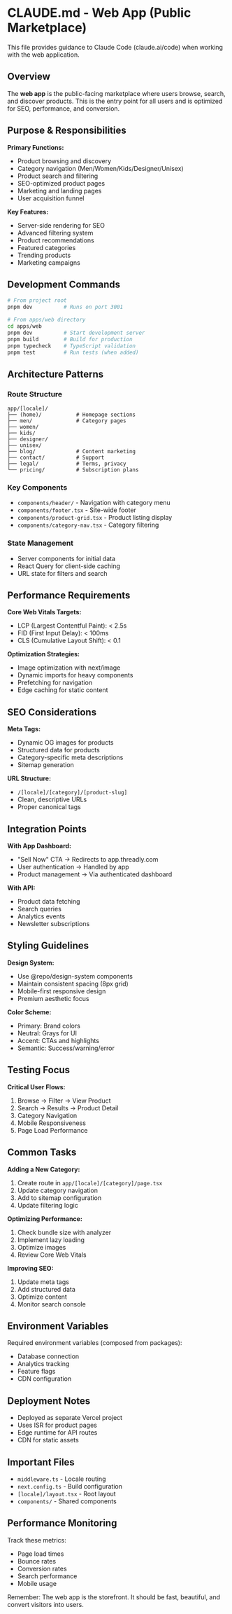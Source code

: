 # CLAUDE.md - Web App (Public Marketplace)

This file provides guidance to Claude Code (claude.ai/code) when working with the web application.

## Overview

The **web app** is the public-facing marketplace where users browse, search, and discover products. This is the entry point for all users and is optimized for SEO, performance, and conversion.

## Purpose & Responsibilities

**Primary Functions:**
- Product browsing and discovery
- Category navigation (Men/Women/Kids/Designer/Unisex)
- Product search and filtering
- SEO-optimized product pages
- Marketing and landing pages
- User acquisition funnel

**Key Features:**
- Server-side rendering for SEO
- Advanced filtering system
- Product recommendations
- Featured categories
- Trending products
- Marketing campaigns

## Development Commands

```bash
# From project root
pnpm dev          # Runs on port 3001

# From apps/web directory
cd apps/web
pnpm dev          # Start development server
pnpm build        # Build for production
pnpm typecheck    # TypeScript validation
pnpm test         # Run tests (when added)
```

## Architecture Patterns

### Route Structure
```
app/[locale]/
├── (home)/           # Homepage sections
├── men/              # Category pages
├── women/
├── kids/
├── designer/
├── unisex/
├── blog/             # Content marketing
├── contact/          # Support
├── legal/            # Terms, privacy
└── pricing/          # Subscription plans
```

### Key Components
- `components/header/` - Navigation with category menu
- `components/footer.tsx` - Site-wide footer
- `components/product-grid.tsx` - Product listing display
- `components/category-nav.tsx` - Category filtering

### State Management
- Server components for initial data
- React Query for client-side caching
- URL state for filters and search

## Performance Requirements

**Core Web Vitals Targets:**
- LCP (Largest Contentful Paint): < 2.5s
- FID (First Input Delay): < 100ms
- CLS (Cumulative Layout Shift): < 0.1

**Optimization Strategies:**
- Image optimization with next/image
- Dynamic imports for heavy components
- Prefetching for navigation
- Edge caching for static content

## SEO Considerations

**Meta Tags:**
- Dynamic OG images for products
- Structured data for products
- Category-specific meta descriptions
- Sitemap generation

**URL Structure:**
- `/[locale]/[category]/[product-slug]`
- Clean, descriptive URLs
- Proper canonical tags

## Integration Points

**With App Dashboard:**
- "Sell Now" CTA → Redirects to app.threadly.com
- User authentication → Handled by app
- Product management → Via authenticated dashboard

**With API:**
- Product data fetching
- Search queries
- Analytics events
- Newsletter subscriptions

## Styling Guidelines

**Design System:**
- Use @repo/design-system components
- Maintain consistent spacing (8px grid)
- Mobile-first responsive design
- Premium aesthetic focus

**Color Scheme:**
- Primary: Brand colors
- Neutral: Grays for UI
- Accent: CTAs and highlights
- Semantic: Success/warning/error

## Testing Focus

**Critical User Flows:**
1. Browse → Filter → View Product
2. Search → Results → Product Detail
3. Category Navigation
4. Mobile Responsiveness
5. Page Load Performance

## Common Tasks

**Adding a New Category:**
1. Create route in `app/[locale]/[category]/page.tsx`
2. Update category navigation
3. Add to sitemap configuration
4. Update filtering logic

**Optimizing Performance:**
1. Check bundle size with analyzer
2. Implement lazy loading
3. Optimize images
4. Review Core Web Vitals

**Improving SEO:**
1. Update meta tags
2. Add structured data
3. Optimize content
4. Monitor search console

## Environment Variables

Required environment variables (composed from packages):
- Database connection
- Analytics tracking
- Feature flags
- CDN configuration

## Deployment Notes

- Deployed as separate Vercel project
- Uses ISR for product pages
- Edge runtime for API routes
- CDN for static assets

## Important Files
- `middleware.ts` - Locale routing
- `next.config.ts` - Build configuration
- `[locale]/layout.tsx` - Root layout
- `components/` - Shared components

## Performance Monitoring

Track these metrics:
- Page load times
- Bounce rates
- Conversion rates
- Search performance
- Mobile usage

Remember: The web app is the storefront. It should be fast, beautiful, and convert visitors into users.